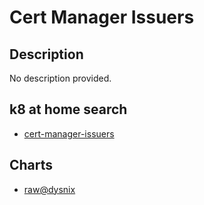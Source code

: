 # Cert Manager Issuers

## Description

No description provided.

## k8 at home search

- [cert-manager-issuers](https://nanne.dev/k8s-at-home-search/#/cert-manager-issuers)

## Charts

- [raw@dysnix](https://dysnix.github.io/charts/)

